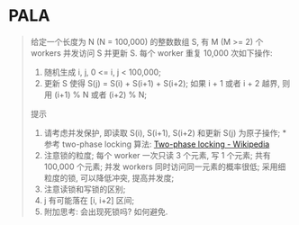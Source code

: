 # PALA

> 给定一个长度为 N (N = 100,000) 的整数数组 S, 有 M (M >= 2) 个 workers 并发访问 S 并更新 S. 每个 worker 重复 10,000 次如下操作:
> 1. 随机生成 i, j, 0 <= i, j < 100,000;
> 2. 更新 S 使得 S(j) = S(i) + S(i+1) + S(i+2); 如果 i + 1 或者 i + 2 越界, 则用 (i+1) % N 或者 (i+2) % N;
>
> 提示
> 1. 请考虑并发保护, 即读取 S(i), S(i+1), S(i+2) 和更新 S(j) 为原子操作; *参考 two-phase locking 算法: [Two-phase locking - Wikipedia](https://en.wikipedia.org/wiki/Two-phase_locking)
> 2. 注意锁的粒度; 每个 worker 一次只读 3 个元素, 写 1 个元素; 共有 100,000 个元素; 并发 workers 同时访问同一元素的概率很低; 采用细粒度的锁, 可以降低冲突, 提高并发度;
> 3. 注意读锁和写锁的区别;
> 4. j 有可能落在 [i, i+2] 区间;
> 5. 附加思考: 会出现死锁吗? 如何避免.

